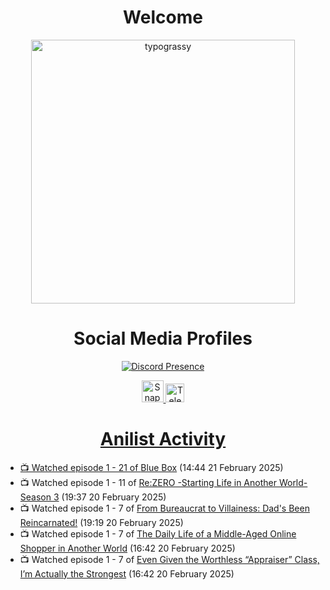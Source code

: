 <div align="center">

# Welcome
<a href="https://github.com/kawarimidoll/typograssy">
    <img alt="typograssy" src="https://typograssy.deno.dev/api?text=%E3%82%88%E3%81%86%E3%81%93%E3%81%9D%E3%81%BF%E3%81%AA%E3%81%95%E3%82%93%20-%20Sheby--&&l0=none&l1=82d9d0&l2=027353&l3=038c4c&l4=01402e&bg=none&frame=none&speed=100&comment=" width="421.99">
</a>

</div>

<div align="center">

# Social Media Profiles

[![Discord Presence](https://lanyard.cnrad.dev/api/612532963938271232)](https://discord.com/users/612532963938271232)


<a href="https://www.snapchat.com/add/a.sheby" title="Snapchat Profile">
    <img src="https://www.freepnglogos.com/uploads/snapchat-logo-png-0.png" width="35" alt="Snapchat Logo" />


<a href="https://t.me/ASheby" title="Telegram Profile">
    <img src="https://www.freepnglogos.com/uploads/telegram-logo-png-0.png" width="30" alt="Telegram Logo" />


</div>

<div align="center">

# Anilist Activity

</div>

<!-- ANILIST_ACTIVITY:start -->

-   📺 Watched episode 1 - 21 of [Blue Box](https://anilist.co/anime/170942) (14:44 21 February 2025)
-   📺 Watched episode 1 - 11 of [Re:ZERO -Starting Life in Another World- Season 3](https://anilist.co/anime/163134) (19:37 20 February 2025)
-   📺 Watched episode 1 - 7 of [From Bureaucrat to Villainess: Dad's Been Reincarnated!](https://anilist.co/anime/172453) (19:19 20 February 2025)
-   📺 Watched episode 1 - 7 of [The Daily Life of a Middle-Aged Online Shopper in Another World](https://anilist.co/anime/180292) (16:42 20 February 2025)
-   📺 Watched episode 1 - 7 of [Even Given the Worthless “Appraiser” Class, I’m Actually the Strongest](https://anilist.co/anime/178548) (16:42 20 February 2025)

<!-- ANILIST_ACTIVITY:end -->
